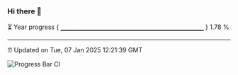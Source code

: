 ### Hi there 👋

⏳ Year progress { ▁▁▁▁▁▁▁▁▁▁▁▁▁▁▁▁▁▁▁▁▁▁▁▁▁▁▁▁▁▁ } 1.78 %

---

⏰ Updated on Tue, 07 Jan 2025 12:21:39 GMT

![Progress Bar CI](https://github.com/code-lakshay/GitHub-Actions-Demo/workflows/Progress%20Bar%20CI/badge.svg)
